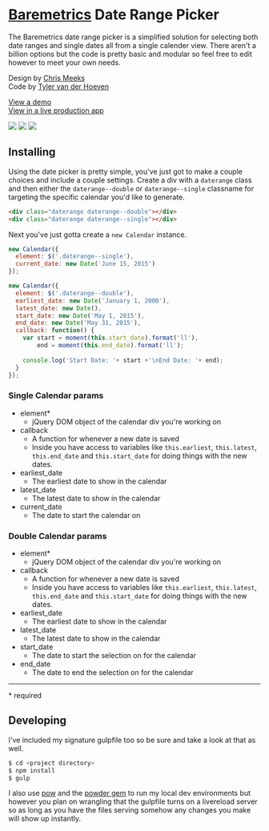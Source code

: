 # [Baremetrics](https://baremetrics.com/) Date Range Picker

The Baremetrics date range picker is a simplified solution for selecting both date ranges and single dates all from a single calender view. There aren't a billion options but the code is pretty basic and modular so feel free to edit however to meet your own needs.

Design by [Chris Meeks](https://dribbble.com/ChrisMeeks)  
Code by [Tyler van der Hoeven](https://github.com/tyvdh)

[View a demo](http://baremetrics.github.io/calendar/)  
[View in a live production app](https://demo.baremetrics.com/)

![](http://tyler.link/bqs5/Screen%20Shot%202015-07-02%20at%201.29.07%20PM.png)
![](http://tyler.link/br0F/Screen%20Shot%202015-07-02%20at%201.29.28%20PM.png)
![](http://tyler.link/bqV5/Screen%20Shot%202015-07-02%20at%201.32.15%20PM.png)

## Installing

Using the date picker is pretty simple, you've just got to make a couple choices and include a couple settings.
Create a div with a `daterange` class and then either the `daterange--double` or `daterange--single` classname for targeting the specific calendar you'd like to generate.

```html
<div class="daterange daterange--double"></div>
<div class="daterange daterange--single"></div>
```

Next you've just gotta create a `new Calendar` instance.

```js
new Calendar({
  element: $('.daterange--single'),
  current_date: new Date('June 15, 2015')
});

new Calendar({
  element: $('.daterange--double'),
  earliest_date: new Date('January 1, 2000'),
  latest_date: new Date(),
  start_date: new Date('May 1, 2015'),
  end_date: new Date('May 31, 2015'),
  callback: function() {
    var start = moment(this.start_date).format('ll'),
        end = moment(this.end_date).format('ll');
    
    console.log('Start Date: '+ start +'\nEnd Date: '+ end);
  }
});
```

### Single Calendar params
- element\*
  - jQuery DOM object of the calendar div you're working on
- callback
  - A function for whenever a new date is saved
  - Inside you have access to variables like `this.earliest`, `this.latest`, `this.end_date` and `this.start_date` for doing things with the new dates.
- earliest_date
  - The earliest date to show in the calendar
- latest_date
  - The latest date to show in the calendar
- current_date
  - The date to start the calendar on

### Double Calendar params
- element\*
  - jQuery DOM object of the calendar div you're working on
- callback
  - A function for whenever a new date is saved
  - Inside you have access to variables like `this.earliest`, `this.latest`, `this.end_date` and `this.start_date` for doing things with the new dates.
- earliest_date
  - The earliest date to show in the calendar
- latest_date
  - The latest date to show in the calendar
- start_date
  - The date to start the selection on for the calendar
- end_date
  - The date to end the selection on for the calendar

---
\* required

## Developing

I've included my signature gulpfile too so be sure and take a look at that as well.

```bash
$ cd <project directory>
$ npm install
$ gulp
```

I also use [pow](http://pow.cx/) and the [powder gem](https://github.com/Rodreegez/powder) to run my local dev environments but however you plan on wrangling that the gulpfile turns on a livereload server so as long as you have the files serving somehow any changes you make will show up instantly.
